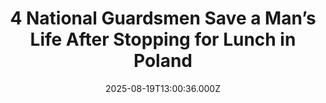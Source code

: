 ---
title: "4 National Guardsmen Save a Man’s Life After Stopping for Lunch in Poland"
date: 2025-08-19T13:00:36.000Z
category: Human Kindness
externalLink: "https://www.goodnewsnetwork.org/4-national-guardsmen-save-a-mans-life-after-stopping-for-lunch-in-poland/"
image: ""
excerpt: "Their motto reads “Always ready, always there,” and when four national guardsmen from Alabama walked into a Burger King, that’s exactly what they were. The story comes from Skwierzyna, a town about 80 miles west of the headquarters of the US Army in Poland. Sgt. 1st Class Alicia Haggins, Staff Sgt. Jacob Roberts, 2nd Lt. […] The post 4 National…"
---
